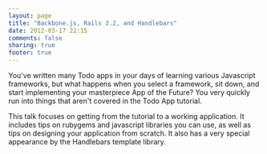 ```yaml
---
layout: page
title: "Backbone.js, Rails 3.2, and Handlebars"
date: 2012-03-17 22:15
comments: false
sharing: true
footer: true
---
```

You've written many Todo apps in your days of learning various Javascript frameworks, but what happens when you select a framework, sit down, and start implementing your masterpiece App of the Future? You very quickly run into things that aren't covered in the Todo App tutorial.

This talk focuses on getting from the tutorial to a working application. It includes tips on rubygems and javascript libraries you can use, as well as tips on designing your application from scratch. It also has a very special appearance by the Handlebars template library.

<script src="http://speakerdeck.com/embed/4f503a11ef3df4001f006dfb.js"></script>

